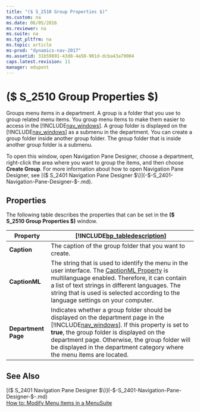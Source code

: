 ```yaml
---
title: "($ S_2510 Group Properties $)"
ms.custom: na
ms.date: 06/05/2016
ms.reviewer: na
ms.suite: na
ms.tgt_pltfrm: na
ms.topic: article
ms-prod: "dynamics-nav-2017"
ms.assetid: 31b59891-43d8-4a58-901d-dcba43a79004
caps.latest.revision: 11
manager: edupont
---
```

# ($ S_2510 Group Properties $)
Groups menu items in a department. A group is a folder that you use to group related menu items. You group menu items to make them easier to access in the [!INCLUDE[nav_windows](includes/nav_windows_md.md)]. A group folder is displayed on the [!INCLUDE[nav_windows](includes/nav_windows_md.md)] as a submenu in the department. You can create a group folder inside another group folder. The group folder that is inside another group folder is a submenu.  
  
 To open this window, open Navigation Pane Designer, choose a department, right\-click the area where you want to group the items, and then choose **Create Group**. For more information about how to open Navigation Pane Designer, see [\($ S\_2401 Navigation Pane Designer $\)](-$-S_2401-Navigation-Pane-Designer-$-.md).  
  
## Properties  
 The following table describes the properties that can be set in the **\($ S\_2510 Group Properties $\)** window.  
  
|Property|[!INCLUDE[bp_tabledescription](includes/bp_tabledescription_md.md)]|  
|--------------|---------------------------------------|  
|**Caption**|The caption of the group folder that you want to create.|  
|**CaptionML**|The string that is used to identify the menu in the user interface. The [CaptionML Property](CaptionML-Property.md) is multilanguage enabled. Therefore, it can contain a list of text strings in different languages. The string that is used is selected according to the language settings on your computer.|  
|**Department Page**|Indicates whether a group folder should be displayed on the department page in the [!INCLUDE[nav_windows](includes/nav_windows_md.md)]. If this property is set to **true**, the group folder is displayed on the department page. Otherwise, the group folder will be displayed in the department category where the menu items are located.|  
  
## See Also  
 [\($ S\_2401 Navigation Pane Designer $\)](-$-S_2401-Navigation-Pane-Designer-$-.md)   
 [How to: Modify Menu Items in a MenuSuite](../Topic/How%20to:%20Modify%20Menu%20Items%20in%20a%20MenuSuite.md)